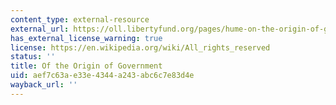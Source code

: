 ```yaml
---
content_type: external-resource
external_url: https://oll.libertyfund.org/pages/hume-on-the-origin-of-government
has_external_license_warning: true
license: https://en.wikipedia.org/wiki/All_rights_reserved
status: ''
title: Of the Origin of Government
uid: aef7c63a-e33e-4344-a243-abc6c7e83d4e
wayback_url: ''
---
```

